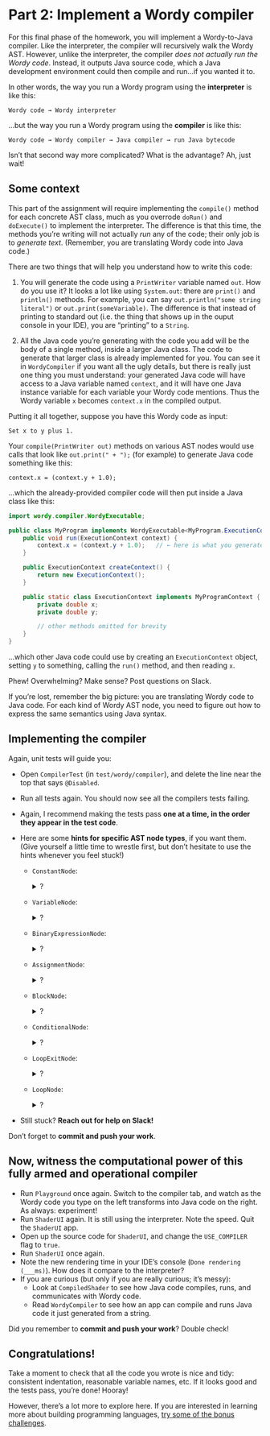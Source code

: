 # Part 2: Implement a Wordy compiler

For this final phase of the homework, you will implement a Wordy-to-Java compiler. Like the interpreter, the compiler will recursively walk the Wordy AST. However, unlike the interpreter, the compiler _does not actually run the Wordy code_. Instead, it outputs Java source code, which a Java development environment could then compile and run…if you wanted it to.

In other words, the way you run a Wordy program using the **interpreter** is like this:

    Wordy code → Wordy interpreter

…but the way you run a Wordy program using the **compiler** is like this:

    Wordy code → Wordy compiler → Java compiler → run Java bytecode

Isn’t that second way more complicated? What is the advantage? Ah, just wait!


## Some context

This part of the assignment will require implementing the `compile()` method for each concrete AST class, much as you overrode `doRun()` and `doExecute()` to implement the interpreter. The difference is that this time, the methods you’re writing will not actually _run_ any of the code; their only job is to _generate text_. (Remember, you are translating Wordy code into Java code.)

There are two things that will help you understand how to write this code:

1. You will generate the code using a `PrintWriter` variable named `out`. How do you use it? It looks a lot like using `System.out`: there are `print()` and `println()` methods. For example, you can say `out.println("some string literal")` or `out.print(someVariable)`. The difference is that instead of printing to standard out (i.e. the thing that shows up in the ouput console in your IDE), you are “printing” to a `String`.

2. All the Java code you’re generating with the code you add will be the body of a single method, inside a larger Java class. The code to generate that larger class is already implemented for you. You can see it in `WordyCompiler` if you want all the ugly details, but there is really just one thing you must understand: your generated Java code will have access to a Java variable named `context`, and it will have one Java instance variable for each variable your Wordy code mentions. Thus the Wordy variable `x` becomes `context.x` in the compiled output.

Putting it all together, suppose you have this Wordy code as input:

    Set x to y plus 1.

Your `compile(PrintWriter out)` methods on various AST nodes would use calls that look like `out.print(" + ");` (for example) to generate Java code something like this:

    context.x = (context.y + 1.0);

…which the already-provided compiler code will then put inside a Java class like this:

```java
import wordy.compiler.WordyExecutable;

public class MyProgram implements WordyExecutable<MyProgram.ExecutionContext> {
    public void run(ExecutionContext context) {
        context.x = (context.y + 1.0);   // ← here is what you generated
    }

    public ExecutionContext createContext() {
        return new ExecutionContext();
    }

    public static class ExecutionContext implements MyProgramContext {
        private double x;
        private double y;

        // other methods omitted for brevity
    }
}
```

…which other Java code could use by creating an `ExecutionContext` object, setting `y` to something, calling the `run()` method, and then reading `x`.

Phew! Overwhelming? Make sense? Post questions on Slack.

If you’re lost, remember the big picture: you are translating Wordy code to Java code. For each kind of Wordy AST node, you need to figure out how to express the same semantics using Java syntax.


## Implementing the compiler

Again, unit tests will guide you:

- Open `CompilerTest` (in `test/wordy/compiler`), and delete the line near the top that says `@Disabled`.
- Run all tests again. You should now see all the compilers tests failing.
- Again, I recommend making the tests pass **one at a time, in the order they appear in the test code**.
- Here are some **hints for specific AST node types**, if you want them. (Give yourself a little time to wrestle first, but don’t hesitate to use the hints whenever you feel stuck!)

  - `ConstantNode`:
    <details>
      <summary>?</summary>

      </details>
    </details>

  - `VariableNode`:
    <details>
      <summary>?</summary>

      </details>
    </details>

  - `BinaryExpressionNode`:
    <details>
      <summary>?</summary>

      </details>
    </details>

  - `AssignmentNode`:
    <details>
      <summary>?</summary>

      </details>
    </details>

  - `BlockNode`:
    <details>
      <summary>?</summary>

      </details>
    </details>

  - `ConditionalNode`:
    <details>
      <summary>?</summary>

      </details>
    </details>

  - `LoopExitNode`:
    <details>
      <summary>?</summary>

      </details>
    </details>

  - `LoopNode`:
    <details>
      <summary>?</summary>

      </details>
    </details>

- Still stuck? **Reach out for help on Slack!**

Don’t forget to **commit and push your work**.


## Now, witness the computational power of this fully armed and operational compiler

- Run `Playground` once again. Switch to the compiler tab, and watch as the Wordy code you type on the left transforms into Java code on the right. As always: experiment!
- Run `ShaderUI` again. It is still using the interpreter. Note the speed. Quit the `ShaderUI` app.
- Open up the source code for `ShaderUI`, and change the `USE_COMPILER` flag to `true`.
- Run `ShaderUI` once again.
- Note the new rendering time in your IDE’s console (`Done rendering (___ms)`). How does it compare to the interpreter?
- If you are curious (but only if you are really curious; it’s messy):
    - Look at `CompiledShader` to see how Java code compiles, runs, and communicates with Wordy code.
    - Read `WordyCompiler` to see how an app can compile and runs Java code it just generated from a string.

Did you remember to **commit and push your work**? Double check!


## Congratulations!

Take a moment to check that all the code you wrote is nice and tidy: consistent indentation, reasonable variable names, etc. If it looks good and the tests pass, you’re done! Hooray!

However, there’s a lot more to explore here. If you are interested in learning more about building programming languages, [try some of the bonus challenges](3-bonus.md).
